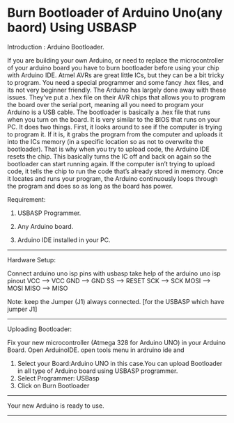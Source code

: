 # Burn Bootloader of Arduino Uno(any baord) Using USBASP


Introduction : Arduino Bootloader.


If you are building your own Arduino, or need to replace the microcontroller of your arduino board you have to burn bootloader before using your chip with Arduino IDE.
Atmel AVRs are great little ICs, but they can be a bit tricky to program. You need a special programmer and some fancy .hex files, and its not very beginner friendly. The Arduino has largely done away with these issues. They’ve put a .hex file on their AVR chips that allows you to program the board over the serial port, meaning all you need to program your Arduino is a USB cable.
The bootloader is basically a .hex file that runs when you turn on the board. It is very similar to the BIOS that runs on your PC. It does two things. First, it looks around to see if the computer is trying to program it. If it is, it grabs the program from the computer and uploads it into the ICs memory (in a specific location so as not to overwrite the bootloader). That is why when you try to upload code, the Arduino IDE resets the chip. This basically turns the IC off and back on again so the bootloader can start running again. If the computer isn’t trying to upload code, it tells the chip to run the code that’s already stored in memory. Once it locates and runs your program, the Arduino continuously loops through the program and does so as long as the board has power.

 

Requirement:

1. USBASP Programmer.

2. Any Arduino board.

3. Arduino IDE installed in your PC.

 
******************************************************************************
Hardware Setup:

Connect arduino uno isp pins with usbasp
take help of the arduino uno isp pinout
VCC --> VCC
GND --> GND
SS --> RESET
SCK --> SCK
MOSI --> MOSI
MISO --> MISO

Note: keep the Jumper (J1) always connected. [for the USBASP which have jumper J1]

************************************************************************************
Uploading Bootloader:

Fix your new microcontroller (Atmega 328 for Arduino UNO) in your Arduino Board. Open ArduinoIDE.
open tools menu in ardruino ide and 
1) Select your Board:Arduino UNO in this case.You can upload Bootloader in all type of Arduino board using USBASP programmer.
2) Select Programmer: USBasp
3) Click on Burn Bootloader
**********************************
Your new Arduino is ready to use.
**********************************
